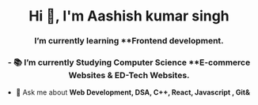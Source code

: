 <h1 align="center">Hi 👋, I'm Aashish kumar singh</h1>
<!-- <h3 align="center">A passionate frontend developer from India</h3> -->
<h3 align="center">I’m currently learning **Frontend development.</h3>


<h3 align="center">- 📚 I’m currently Studying Computer Science **E-commerce Websites & ED-Tech Websites.</h3>





- 💬 Ask me about **Web Development, DSA, C++, React, Javascript , Git&**


